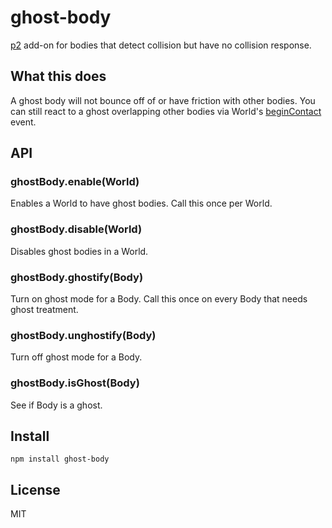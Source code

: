 # ghost-body

[p2](https://schteppe.github.io/p2.js/) add-on for bodies that detect collision but have no collision response.

## What this does

A ghost body will not bounce off of or have friction with other bodies. You can still react to a ghost overlapping other bodies via World's [beginContact](http://schteppe.github.io/p2.js/docs/classes/World.html#event_beginContact) event.

## API

### ghostBody.enable(World)

Enables a World to have ghost bodies. Call this once per World.

### ghostBody.disable(World)

Disables ghost bodies in a World.

### ghostBody.ghostify(Body)

Turn on ghost mode for a Body. Call this once on every Body that needs ghost treatment.

### ghostBody.unghostify(Body)

Turn off ghost mode for a Body.

### ghostBody.isGhost(Body)

See if Body is a ghost.

## Install

    npm install ghost-body

## License

MIT
